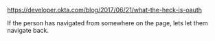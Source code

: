 https://developer.okta.com/blog/2017/06/21/what-the-heck-is-oauth

If the person has navigated from somewhere on the page, lets let them navigate back.
